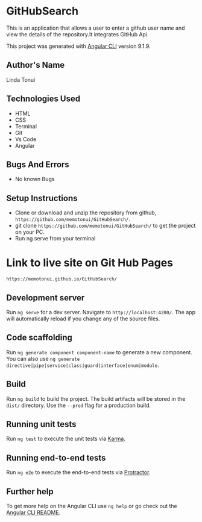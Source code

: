 
# GitHubSearch
This is an application that allows a user to enter a github user name and view the details of the repository.It integrates GitHub Api.

This project was generated with [Angular CLI](https://github.com/angular/angular-cli) version 9.1.9.


## Author's Name
Linda Tonui

## Technologies Used
- HTML
- CSS
- Terminal
- Git
- Vs Code
- Angular

## Bugs And Errors
- No known Bugs

## Setup Instructions
- Clone or download and unzip the repository from github, `https://github.com/memotonui/GitHubSearch/`.
- git clone  `https://github.com/memotonui/GitHubSearch/` to get the project on your PC.
- Run ng serve from your terminal

# Link to live site on Git Hub Pages
`https://memotonui.github.io/GitHubSearch/`


## Development server

Run `ng serve` for a dev server. Navigate to `http://localhost:4200/`. The app will automatically reload if you change any of the source files.

## Code scaffolding

Run `ng generate component component-name` to generate a new component. You can also use `ng generate directive|pipe|service|class|guard|interface|enum|module`.

## Build

Run `ng build` to build the project. The build artifacts will be stored in the `dist/` directory. Use the `--prod` flag for a production build.

## Running unit tests

Run `ng test` to execute the unit tests via [Karma](https://karma-runner.github.io).

## Running end-to-end tests

Run `ng e2e` to execute the end-to-end tests via [Protractor](http://www.protractortest.org/).

## Further help

To get more help on the Angular CLI use `ng help` or go check out the [Angular CLI README](https://github.com/angular/angular-cli/blob/master/README.md).
